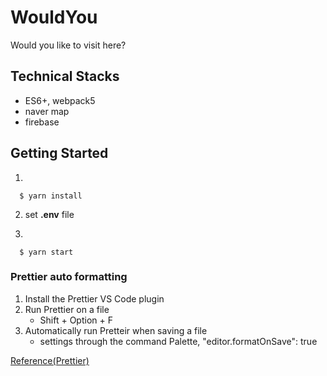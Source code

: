 # WouldYou

Would you like to visit here?

## Technical Stacks

- ES6+, webpack5
- naver map
- firebase

## Getting Started

1.

```
  $ yarn install
```

2. set **.env** file

3.

```
  $ yarn start
```

### **Prettier auto formatting**

1. Install the Prettier VS Code plugin
2. Run Prettier on a file
   - Shift + Option + F
3. Automatically run Pretteir when saving a file
   - settings through the command Palette, "editor.formatOnSave": true

[Reference(Prettier)](https://www.codereadability.com/automated-code-formatting-with-prettier/)
